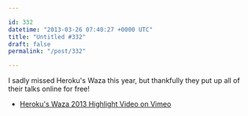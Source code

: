 ```yaml
---

id: 332
datetime: "2013-03-26 07:40:27 +0000 UTC"
title: "Untitled #332"
draft: false
permalink: "/post/332"

---
```


I sadly missed Heroku's Waza this year, but thankfully they put up all of their talks online for free! 

 
 * [Heroku's Waza 2013 Highlight Video on Vimeo](http://vimeo.com/61829655)


